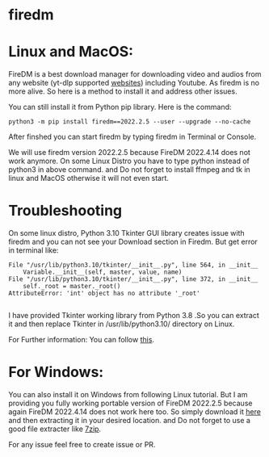 # firedm

# Linux and MacOS:
FireDM is a best download manager for downloading video and audios from any website (yt-dlp supported [websites](https://github.com/yt-dlp/yt-dlp/blob/master/supportedsites.md)) including Youtube.
As firedm is no more alive. So here is a method to install it and address other issues.

You can still install it from Python pip library.
Here is the command:

`python3 -m pip install firedm==2022.2.5 --user --upgrade --no-cache`

After finshed you can start firedm by typing firedm in Terminal or Console.

We will use firedm version 2022.2.5 because FireDM 2022.4.14 does not work anymore.
On some Linux Distro you have to type python instead of python3 in above command.
and Do not forget to install ffmpeg and tk in linux and MacOS otherwise it will not even start.

# Troubleshooting

On some linux distro, Python 3.10 Tkinter GUI library creates issue with firedm and you can not see your Download section in Firedm.
But get error in terminal like:

```
File "/usr/lib/python3.10/tkinter/__init__.py", line 564, in __init__
    Variable.__init__(self, master, value, name)
File "/usr/lib/python3.10/tkinter/__init__.py", line 372, in __init__
    self._root = master._root()
AttributeError: 'int' object has no attribute '_root'
    
```

I have provided Tkinter working library from Python 3.8 .So you can extract it and then replace Tkinter in /usr/lib/python3.10/ directory on Linux.

For Further information:
You can follow [this](https://pypi.org/project/FireDM/2022.2.5/).

# For Windows:
You can also install it on Windows from following Linux tutorial. But I am providing you fully working portable version of FireDM 2022.2.5 because again FireDM 2022.4.14 does not work here too. So simply download it [here](https://github.com/afzl-wtu/firedm/releases/download/firedm/FireDM.full.for.Windows.64.bit.7z) and then extracting it in your desired location. and Do not forget to use a good file extracter like [7zip](https://www.7-zip.org/).

For any issue feel free to create issue or PR.
